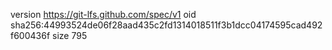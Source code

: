 version https://git-lfs.github.com/spec/v1
oid sha256:44993524de06f28aad435c2fd1314018511f3b1dcc04174595cad492f600436f
size 795
